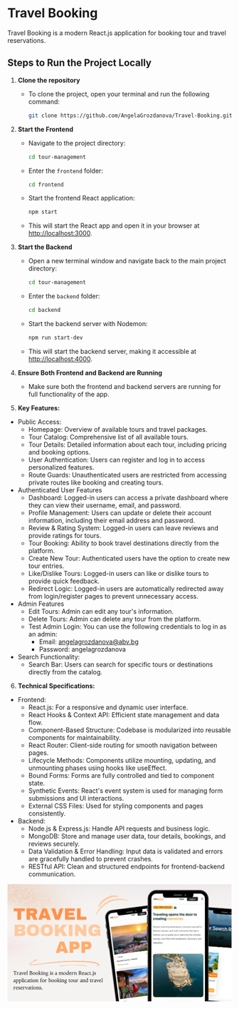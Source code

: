 # Travel Booking

Travel Booking is a modern React.js application for booking tour and travel reservations.

## Steps to Run the Project Locally

1. **Clone the repository**
   - To clone the project, open your terminal and run the following command:
     ```bash
     git clone https://github.com/AngelaGrozdanova/Travel-Booking.git
     ```

2. **Start the Frontend**
   - Navigate to the project directory:
     ```bash
     cd tour-management
     ```
   - Enter the `frontend` folder:
     ```bash
     cd frontend
     ```
   - Start the frontend React application:
     ```bash
     npm start
     ```
   - This will start the React app and open it in your browser at [http://localhost:3000](http://localhost:3000).

3. **Start the Backend**
   - Open a new terminal window and navigate back to the main project directory:
     ```bash
     cd tour-management
     ```
   - Enter the `backend` folder:
     ```bash
     cd backend
     ```
   - Start the backend server with Nodemon:
     ```bash
     npm run start-dev
     ```
   - This will start the backend server, making it accessible at [http://localhost:4000](http://localhost:4000).

4. **Ensure Both Frontend and Backend are Running**
   - Make sure both the frontend and backend servers are running for full functionality of the app.
  
5. **Key Features:**
 - Public Access:
   - Homepage: Overview of available tours and travel packages.
   - Tour Catalog: Comprehensive list of all available tours.
   - Tour Details: Detailed information about each tour, including pricing and booking options.
   - User Authentication: Users can register and log in to access personalized features.
   - Route Guards: Unauthenticated users are restricted from accessing private routes like booking and creating tours.
 - Authenticated User Features
   - Dashboard: Logged-in users can access a private dashboard where they can view their username, email, and password.
   - Profile Management: Users can update or delete their account information, including their email address and password.
   - Review & Rating System: Logged-in users can leave reviews and provide ratings for tours.
   - Tour Booking: Ability to book travel destinations directly from the platform.
   - Create New Tour: Authenticated users have the option to create new tour entries.
   - Like/Dislike Tours: Logged-in users can like or dislike tours to provide quick feedback.
   - Redirect Logic: Logged-in users are automatically redirected away from login/register pages to prevent unnecessary access.
 - Admin Features
   - Edit Tours: Admin can edit any tour's information.
   - Delete Tours: Admin can delete any tour from the platform.
   - Test Admin Login: You can use the following credentials to log in as an admin:
       - Email: angelagrozdanova@abv.bg
       - Password: angelagrozdanova
 - Search Functionality:
   - Search Bar: Users can search for specific tours or destinations directly from the catalog.
  
6. **Technical Specifications:**
 - Frontend:
   - React.js: For a responsive and dynamic user interface.
   - React Hooks & Context API: Efficient state management and data flow.
   - Component-Based Structure: Codebase is modularized into reusable components for maintainability.
   - React Router: Client-side routing for smooth navigation between pages.
   - Lifecycle Methods: Components utilize mounting, updating, and unmounting phases using hooks like useEffect.
   - Bound Forms: Forms are fully controlled and tied to component state.
   - Synthetic Events: React's event system is used for managing form submissions and UI interactions.
   - External CSS Files: Used for styling components and pages consistently.
 - Backend:
   - Node.js & Express.js: Handle API requests and business logic.
   - MongoDB: Store and manage user data, tour details, bookings, and reviews securely.
   - Data Validation & Error Handling: Input data is validated and errors are gracefully handled to prevent crashes.
   - RESTful API: Clean and structured endpoints for frontend-backend communication.
  
![Homepage](thum.png)
